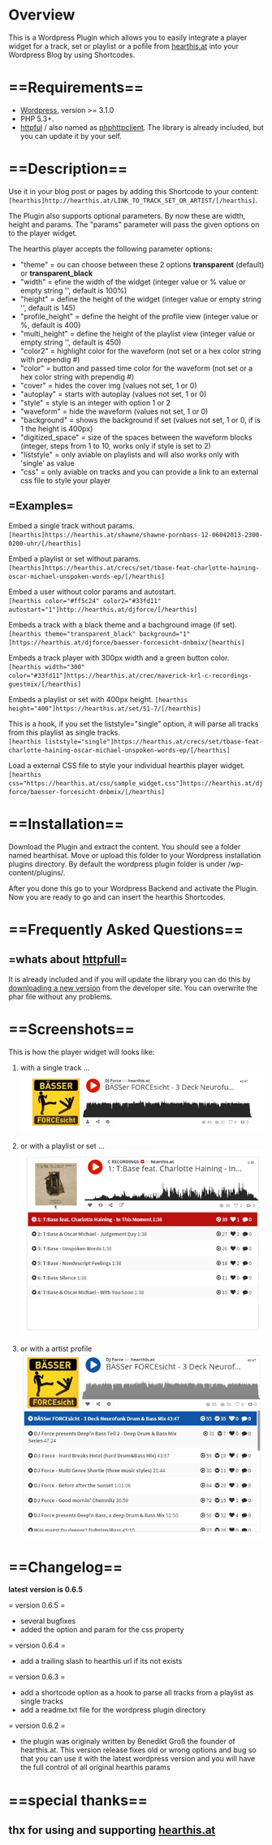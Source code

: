 # Overview

This is a Wordpress Plugin which allows you to easily integrate a player widget for a track, set or playlist or a pofile from [hearthis.at][1] into your Wordpress Blog by using Shortcodes.

==Requirements==
==========

 * [Wordpress][2], version >= 3.1.0  
 * PHP 5.3+. 
 * [httpful][3] / also named as [phphttpclient][4].
    The library is already included, but you can update it by your self.

==Description==
==========

Use it in your blog post or pages by adding this Shortcode to your content:  
`[hearthis]http://hearthis.at/LINK_TO_TRACK_SET_OR_ARTIST/[/hearthis]`.

The Plugin also supports optional parameters. By now these are width, height and params.
The "params" parameter will pass the given options on to the player widget. 

The hearthis player accepts the following parameter options:

* "theme" = ou can choose between these 2 options __transparent__ (default) or __transparent_black__
* "width" = efine the width of the widget (integer value or % value or empty string '', default is 100%)   
* "height" = define the height of the widget (integer value or empty string '', default is 145)  
* "profile_height" = define the height of the profile view (integer value or %, default is 400)  
* "multi_height" = define the height of the playlist view (integer value or empty string '', default is 450)  
* "color2" = highlight color for the waveform (not set or a hex color string with prependig #)  
* "color" = button and passed time color for the waveform (not set or a hex color string with prependig #)  
* "cover" = hides the cover img (values not set, 1 or 0)  
* "autoplay" = starts with autoplay (values not set, 1 or 0)  
* "style" = style is an integer with option 1 or 2 
* "waveform" = hide the waveform (values not set, 1 or 0)  
* "background" = shows the background if set (values not set, 1 or 0, if is 1 the height is 400px)  
* "digitized_space" = size of the spaces between the waveform blocks (integer, steps from 1 to 10, works only if style is set to 2)  
* "liststyle" = only aviable on playlists and will also works only with 'single' as value
* "css" = only aviable on tracks and you can provide a link to an external css file to style your player

=Examples=
------------

Embed a single track without params.  
`[hearthis]https://hearthis.at/shawne/shawne-pornbass-12-06042013-2300-0200-uhr/[/hearthis]`

Embed a playlist or set without params.  
`[hearthis]https://hearthis.at/crecs/set/tbase-feat-charlotte-haining-oscar-michael-unspoken-words-ep/[/hearthis]`

Embed a user without color params and autostart.  
`[hearthis color="#ff5c24" color2="#33fd11" autostart="1"]http://hearthis.at/djforce/[/hearthis]`

Embeds a track with a black theme and a bachground image (if set).  
`[hearthis theme="transparent_black" background="1" ]https://hearthis.at/djforce/baesser-forcesicht-dnbmix/[hearthis]`

Embeds a track player with 300px width and a green button color.  
`[hearthis width="300" color="#33fd11"]https://hearthis.at/crec/maverick-krl-c-recordings-guestmix/[/hearthis]`
      
Embeds a playlist or set with 400px height. 
`[hearthis height="400"]https://hearthis.at/set/51-7/[/hearthis]`

This is a hook, if you set the liststyle="single" option, it will parse all tracks from this playlist as single tracks.  
`[hearthis liststyle="single"]https://hearthis.at/crecs/set/tbase-feat-charlotte-haining-oscar-michael-unspoken-words-ep/[/hearthis]`

Load a external CSS file to style your individual hearthis player widget.  
`[hearthis css="https://hearthis.at/css/sample_widget.css"]https://hearthis.at/djforce/baesser-forcesicht-dnbmix/[/hearthis]`
      
==Installation==
==========

Download the Plugin and extract the content. You should see a folder
named hearthisat. Move or upload this folder to your Wordpress installation
plugins directory. By default the wordpress plugin folder is under /wp-content/plugins/. 

After you done this go to your Wordpress Backend and activate the Plugin. 
Now you are ready to go and can insert the hearthis Shortcodes.

==Frequently Asked Questions==
==========
=whats about [httpfull][4]=
----------
It is already included and if you will update the library you can do this by [downloading a new version][5] from the developer site. You can overwrite the phar file without any problems.


==Screenshots==
==========
This is how the player widget will looks like:  

1. with a single track ...   
![Track view ](/hearthisat/screenshot_track.png "the hearthis widget with a single track")

2. or with a playlist or set ...  
![playlist view](/hearthisat/screenshot_playlist.png "the widget with a playlist widget")  

3. or with a artist profile  
![profile view](/hearthisat/screenshot_profile.png "the widget with a artist widget")  


==Changelog==
==========

**latest version is 0.6.5**

= version 0.6.5 =
* several bugfixes
* added the option and param for the css property

= version 0.6.4 =
* add a trailing slash to hearthis url if its not exists

= version 0.6.3 =
* add a shortcode option as a hook to parse all tracks from a playlist as single tracks  
* add a readme.txt file for the wordpress plugin directory  

= version 0.6.2 =
* the plugin was originaly written by Benedikt Groß the founder of hearthis.at. This version release fixes old or wrong options and bug so that you can use it with the latest wordpress version and you will have the full control of all original hearthis params 

==special thanks==
==========
**thx for using and supporting [hearthis.at][1]**
----------

[1]: https://hearthis.at/
[2]: https://de.wordpress.org/
[3]: https://github.com/nategood/httpful
[4]: http://phphttpclient.com/
[5]: http://phphttpclient.com/downloads/httpful.phar
